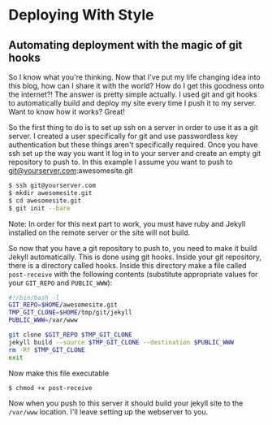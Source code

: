 # Deploying With Style

## Automating deployment with the magic of git hooks

So I know what you're thinking. Now that I've put my life changing idea into this
blog, how can I share it with the world? How do I get this goodness onto the internet?!
The answer is pretty simple actually. I used git and git hooks to automatically build
and deploy my site every time I push it to my server. Want to know how it works? Great!

So the first thing to do is to set up ssh on a server in order to use it as a git server.
I created a user specifically for git and use passwordless key authentication but
these things aren't specifically required. Once you have ssh set up the way you want it
log in to your server and create an empty git repository to push to. In this example
I assume you want to push to git@yourserver.com:awesomesite.git

```bash
$ ssh git@yourserver.com
$ mkdir awesomesite.git
$ cd awesomesite.git
$ git init --bare
```

Note: In order for this next part to work, you must have ruby and Jekyll installed
on the remote server or the site will not build.

So now that you have a git repository to push to, you need to make it build Jekyll
automatically. This is done using git hooks. Inside your git repository, there is a
directory called hooks. Inside this directory make a file called `post-receive` with
the following contents (substitute appropriate values for your `GIT_REPO` and
`PUBLIC_WWW`):

```bash
#!/bin/bash -l
GIT_REPO=$HOME/awesomesite.git
TMP_GIT_CLONE=$HOME/tmp/git/jekyll
PUBLIC_WWW=/var/www

git clone $GIT_REPO $TMP_GIT_CLONE
jekyll build --source $TMP_GIT_CLONE --destination $PUBLIC_WWW
rm -Rf $TMP_GIT_CLONE
exit
```

Now make this file executable

```bash
$ chmod +x post-receive
```

Now when you push to this server it should build your jekyll site to the `/var/www` location.
I'll leave setting up the webserver to you.
